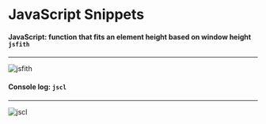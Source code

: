 # JavaScript Snippets


#### JavaScript: function that fits an element height based on window height `jsfith`
---
![jsfith](https://db.tt/tmbCOths)


#### Console log: `jscl`
---
![jscl](https://db.tt/03bXTY6s)